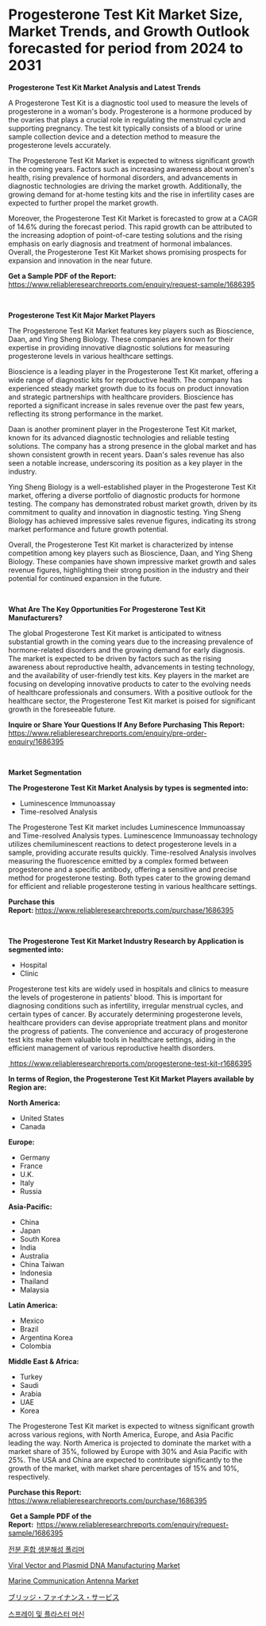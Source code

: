 <p><h1>Progesterone Test Kit Market Size, Market Trends, and Growth Outlook forecasted for period from 2024 to 2031</h1></p><p><strong>Progesterone Test Kit Market Analysis and Latest Trends</strong></p>
<p><p>A Progesterone Test Kit is a diagnostic tool used to measure the levels of progesterone in a woman's body. Progesterone is a hormone produced by the ovaries that plays a crucial role in regulating the menstrual cycle and supporting pregnancy. The test kit typically consists of a blood or urine sample collection device and a detection method to measure the progesterone levels accurately.</p><p>The Progesterone Test Kit Market is expected to witness significant growth in the coming years. Factors such as increasing awareness about women's health, rising prevalence of hormonal disorders, and advancements in diagnostic technologies are driving the market growth. Additionally, the growing demand for at-home testing kits and the rise in infertility cases are expected to further propel the market growth.</p><p>Moreover, the Progesterone Test Kit Market is forecasted to grow at a CAGR of 14.6% during the forecast period. This rapid growth can be attributed to the increasing adoption of point-of-care testing solutions and the rising emphasis on early diagnosis and treatment of hormonal imbalances. Overall, the Progesterone Test Kit Market shows promising prospects for expansion and innovation in the near future.</p></p>
<p><strong>Get a Sample PDF of the Report:&nbsp;</strong> <a href="https://www.reliableresearchreports.com/enquiry/request-sample/1686395">https://www.reliableresearchreports.com/enquiry/request-sample/1686395</a></p>
<p>&nbsp;</p>
<p><strong>Progesterone Test Kit Major Market Players</strong></p>
<p><p>The Progesterone Test Kit Market features key players such as Bioscience, Daan, and Ying Sheng Biology. These companies are known for their expertise in providing innovative diagnostic solutions for measuring progesterone levels in various healthcare settings.</p><p>Bioscience is a leading player in the Progesterone Test Kit market, offering a wide range of diagnostic kits for reproductive health. The company has experienced steady market growth due to its focus on product innovation and strategic partnerships with healthcare providers. Bioscience has reported a significant increase in sales revenue over the past few years, reflecting its strong performance in the market.</p><p>Daan is another prominent player in the Progesterone Test Kit market, known for its advanced diagnostic technologies and reliable testing solutions. The company has a strong presence in the global market and has shown consistent growth in recent years. Daan's sales revenue has also seen a notable increase, underscoring its position as a key player in the industry.</p><p>Ying Sheng Biology is a well-established player in the Progesterone Test Kit market, offering a diverse portfolio of diagnostic products for hormone testing. The company has demonstrated robust market growth, driven by its commitment to quality and innovation in diagnostic testing. Ying Sheng Biology has achieved impressive sales revenue figures, indicating its strong market performance and future growth potential.</p><p>Overall, the Progesterone Test Kit market is characterized by intense competition among key players such as Bioscience, Daan, and Ying Sheng Biology. These companies have shown impressive market growth and sales revenue figures, highlighting their strong position in the industry and their potential for continued expansion in the future.</p></p>
<p>&nbsp;</p>
<p><strong>What Are The Key Opportunities For Progesterone Test Kit Manufacturers?</strong></p>
<p><p>The global Progesterone Test Kit market is anticipated to witness substantial growth in the coming years due to the increasing prevalence of hormone-related disorders and the growing demand for early diagnosis. The market is expected to be driven by factors such as the rising awareness about reproductive health, advancements in testing technology, and the availability of user-friendly test kits. Key players in the market are focusing on developing innovative products to cater to the evolving needs of healthcare professionals and consumers. With a positive outlook for the healthcare sector, the Progesterone Test Kit market is poised for significant growth in the foreseeable future.</p></p>
<p><strong>Inquire or Share Your Questions If Any Before Purchasing This Report:</strong> <a href="https://www.reliableresearchreports.com/enquiry/pre-order-enquiry/1686395">https://www.reliableresearchreports.com/enquiry/pre-order-enquiry/1686395</a></p>
<p>&nbsp;</p>
<p><strong>Market Segmentation</strong></p>
<p><strong>The Progesterone Test Kit Market Analysis by types is segmented into:</strong></p>
<p><ul><li>Luminescence Immunoassay</li><li>Time-resolved Analysis</li></ul></p>
<p><p>The Progesterone Test Kit market includes Luminescence Immunoassay and Time-resolved Analysis types. Luminescence Immunoassay technology utilizes chemiluminescent reactions to detect progesterone levels in a sample, providing accurate results quickly. Time-resolved Analysis involves measuring the fluorescence emitted by a complex formed between progesterone and a specific antibody, offering a sensitive and precise method for progesterone testing. Both types cater to the growing demand for efficient and reliable progesterone testing in various healthcare settings.</p></p>
<p><strong>Purchase this Report:&nbsp;</strong><a href="https://www.reliableresearchreports.com/purchase/1686395">https://www.reliableresearchreports.com/purchase/1686395</a></p>
<p>&nbsp;</p>
<p><strong>The Progesterone Test Kit Market Industry Research by Application is segmented into:</strong></p>
<p><ul><li>Hospital</li><li>Clinic</li></ul></p>
<p><p>Progesterone test kits are widely used in hospitals and clinics to measure the levels of progesterone in patients' blood. This is important for diagnosing conditions such as infertility, irregular menstrual cycles, and certain types of cancer. By accurately determining progesterone levels, healthcare providers can devise appropriate treatment plans and monitor the progress of patients. The convenience and accuracy of progesterone test kits make them valuable tools in healthcare settings, aiding in the efficient management of various reproductive health disorders.</p></p>
<p><a href="https://www.reliableresearchreports.com/progesterone-test-kit-r1686395">&nbsp;https://www.reliableresearchreports.com/progesterone-test-kit-r1686395</a></p>
<p><strong>In terms of Region, the Progesterone Test Kit Market Players available by Region are:</strong></p>
<p>
    <p> <strong> North America: </strong>
        <ul>
            <li>United States</li>
            <li>Canada</li>
        </ul>
        </p> 
    <p> <strong> Europe: </strong>
        <ul>
            <li>Germany</li>
            <li>France</li>
            <li>U.K.</li>
            <li>Italy</li>
            <li>Russia</li>
        </ul>
        </p> 
    <p> <strong> Asia-Pacific: </strong>
        <ul>
            <li>China</li>
            <li>Japan</li>
            <li>South Korea</li>
            <li>India</li>
            <li>Australia</li>
            <li>China Taiwan</li>
            <li>Indonesia</li>
            <li>Thailand</li>
            <li>Malaysia</li>
        </ul>
        </p> 
    <p> <strong> Latin America: </strong>
        <ul>
            <li>Mexico</li>
            <li>Brazil</li>
            <li>Argentina Korea</li>
            <li>Colombia</li>
        </ul>
        </p> 
    <p> <strong> Middle East & Africa: </strong>
        <ul>
            <li>Turkey</li>
            <li>Saudi</li>
            <li>Arabia</li>
            <li>UAE</li>
            <li>Korea</li>
        </ul>
    </p>
    </p>
<p><p>The Progesterone Test Kit market is expected to witness significant growth across various regions, with North America, Europe, and Asia Pacific leading the way. North America is projected to dominate the market with a market share of 35%, followed by Europe with 30% and Asia Pacific with 25%. The USA and China are expected to contribute significantly to the growth of the market, with market share percentages of 15% and 10%, respectively.</p></p>
<p><strong>Purchase this Report: </strong><a href="https://www.reliableresearchreports.com/purchase/1686395">https://www.reliableresearchreports.com/purchase/1686395</a></p>
<p>&nbsp;<strong>Get a Sample PDF of the Report:&nbsp;&nbsp;</strong><a href="https://www.reliableresearchreports.com/enquiry/request-sample/1686395">https://www.reliableresearchreports.com/enquiry/request-sample/1686395</a></p>
<p><strong></strong></p>
<p><p><a href="https://github.com/jntpkh496620/Market-Research-Report-List-2/blob/main/1459892105974.md">전분 혼합 생분해성 폴리머</a></p><p><a href="https://github.com/brenzgnarento/Market-Research-Report-List-2/blob/main/viral-vector-and-plasmid-dna-manufacturing-market.md">Viral Vector and Plasmid DNA Manufacturing Market</a></p><p><a href="https://issuu.com/reportprime-2/docs/marine-communication-antenna-market-size-2030.pptx">Marine Communication Antenna Market</a></p><p><a href="https://github.com/hilmi-2a/Market-Research-Report-List-2/blob/main/7444935111102.md">ブリッジ・ファイナンス・サービス</a></p><p><a href="https://github.com/nicolaseller56452023/Market-Research-Report-List-1/blob/main/6470794105973.md">스프레이 및 플라스터 머신</a></p></p>